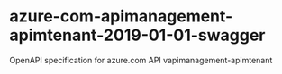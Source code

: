 # azure-com-apimanagement-apimtenant-2019-01-01-swagger
OpenAPI specification for azure.com API vapimanagement-apimtenant
